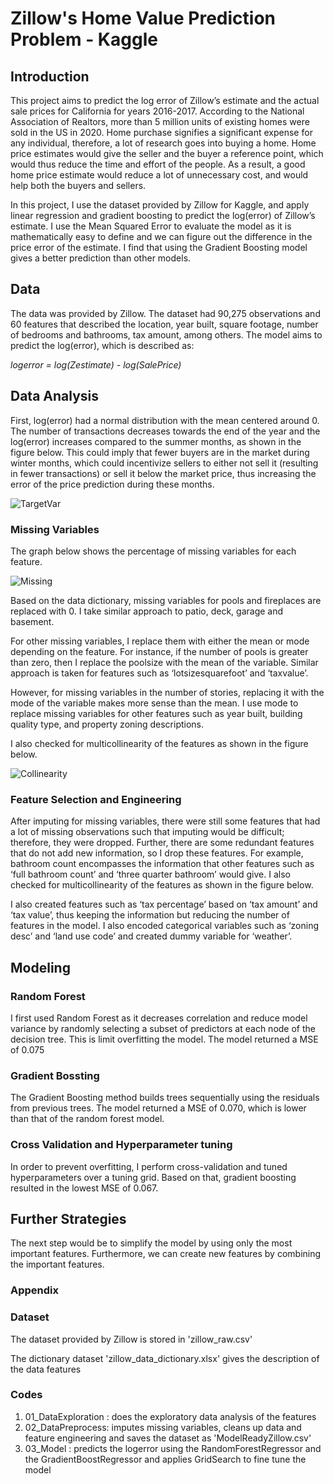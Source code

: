 # Zillow's Home Value Prediction Problem - Kaggle

## Introduction
This project aims to predict the log error of Zillow’s estimate and the actual sale prices for California for years 2016-2017.  According to the National Association of Realtors, more than 5 million units of existing homes were sold in the US in 2020. Home purchase signifies a significant expense for any individual, therefore, a lot of research goes into buying a home. Home price estimates would give the seller and the buyer a reference point, which would thus reduce the time and effort of the people. As a result, a good home price estimate would reduce a lot of unnecessary cost, and would help both the buyers and sellers.

In this project, I use the dataset provided by Zillow for Kaggle, and apply linear regression and gradient boosting to predict the log(error) of Zillow’s estimate. I use the Mean Squared Error to evaluate the model as it is mathematically easy to define and we can figure out the difference in the price error of the estimate. I find that using the Gradient Boosting model gives a better prediction than other models.

## Data
The data was provided by Zillow. The dataset had 90,275  observations and 60 features that described the location, year built, square footage, number of bedrooms and bathrooms, tax amount, among others. The model aims to predict the log(error), which is described as:

  *logerror = log(Zestimate) - log(SalePrice)*

## Data Analysis
First, log(error) had a normal distribution with the mean centered around 0. The number of transactions decreases towards the end of the year and the log(error) increases compared to the summer months, as shown in the figure below. This could imply that fewer buyers are in the market during winter months, which could incentivize sellers to either not sell it (resulting in fewer transactions) or sell it below the market price, thus increasing the error of the price prediction during these months.

![TargetVar](https://github.com/sharmas412/Zillow-Kaggle/blob/master/images/TargetVarExploration.png)

### Missing Variables
The graph below shows the percentage of missing variables for each feature. 

![Missing](https://github.com/sharmas412/Zillow-Kaggle/blob/master/images/MissingVar.png)

Based on the data dictionary, missing variables for pools and fireplaces are replaced with 0. I take similar approach to patio, deck, garage and basement. 

For other missing variables, I replace them with either the mean or mode depending on the feature. For instance, if the number of pools is greater than zero, then I replace the poolsize with the mean of the variable. Similar approach is taken for features such as ‘lotsizesquarefoot’ and ‘taxvalue’. 

However, for missing variables in the number of stories, replacing it with the mode of the variable makes more sense than the mean. I use mode to replace missing variables for other features such as  year built, building quality type, and property zoning descriptions.

I also checked for multicollinearity of the features as shown in the figure below.

![Collinearity](https://github.com/sharmas412/Zillow-Kaggle/blob/master/images/Multicollinearity.png)

### Feature Selection and Engineering
After imputing for missing variables, there were still some features that had a lot of missing observations such that imputing would be difficult; therefore, they were dropped. Further, there are some redundant features that do not add new information, so I drop these features. For example, bathroom count encompasses the information that other features such as ‘full bathroom count’ and ‘three quarter bathroom’ would give. I also checked for multicollinearity of the features as shown in the figure below.

I also created features such as ‘tax percentage’ based on ‘tax amount’ and ‘tax value’, thus keeping the information but reducing the number of features in the model. I also encoded categorical variables such as ‘zoning desc’ and ‘land use code’ and created dummy variable for ‘weather’.

## Modeling

### Random Forest
I first used Random Forest as it decreases correlation and reduce model variance by randomly selecting a subset of predictors at each node of the decision tree. This is limit overfitting the model. The model returned a MSE of 0.075

### Gradient Bossting
The Gradient Boosting method builds trees sequentially using the residuals from previous trees. The model returned a MSE of 0.070, which is lower than that of the random forest model.

### Cross Validation and Hyperparameter tuning
In order to prevent overfitting, I perform cross-validation and tuned hyperparameters over a tuning grid. Based on that, gradient boosting resulted in the lowest MSE of 0.067. 

## Further Strategies
The next step would be to simplify the model by using only the most important features. Furthermore, we can create new features by combining the important features. 

### Appendix

### Dataset
The dataset provided by Zillow is stored in 'zillow_raw.csv'

The dictionary dataset 'zillow_data_dictionary.xlsx' gives the description of the data features

### Codes
1) 01_DataExploration : does the exploratory data analysis of the features
2) 02_DataPreprocess: imputes missing variables, cleans up data and feature engineering and saves the dataset as 'ModelReadyZillow.csv'
3) 03_Model : predicts the logerror using the RandomForestRegressor and the GradientBoostRegressor and applies GridSearch to fine tune the model
